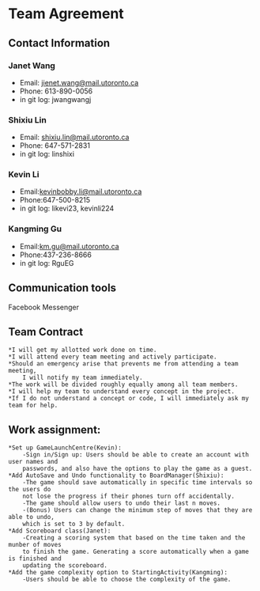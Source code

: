 # Team Agreement

## Contact Information

### Janet Wang
- Email: jienet.wang@mail.utoronto.ca
- Phone: 613-890-0056
- in git log: jwangwangj

### Shixiu Lin
- Email: shixiu.lin@mail.utoronto.ca
- Phone: 647-571-2831
- in git log: linshixi

### Kevin Li
- Email:kevinbobby.li@mail.utoronto.ca
- Phone:647-500-8215
- in git log: likevi23, kevinli224

### Kangming Gu
- Email:km.gu@mail.utoronto.ca
- Phone:437-236-8666
- in git log: RguEG

## Communication tools
Facebook Messenger

## Team Contract
    *I will get my allotted work done on time.
    *I will attend every team meeting and actively participate.
    *Should an emergency arise that prevents me from attending a team meeting,
        I will notify my team immediately.
    *The work will be divided roughly equally among all team members.
    *I will help my team to understand every concept in the project.
    *If I do not understand a concept or code, I will immediately ask my team for help.

## Work assignment:
    *Set up GameLaunchCentre(Kevin):
        -Sign in/Sign up: Users should be able to create an account with user names and
        passwords, and also have the options to play the game as a guest.
    *Add AutoSave and Undo functionality to BoardManager(Shixiu):
        -The game should save automatically in specific time intervals so the users do
        not lose the progress if their phones turn off accidentally.
        -The game should allow users to undo their last n moves.
        -(Bonus) Users can change the minimum step of moves that they are able to undo,
        which is set to 3 by default.
    *Add Scoreboard class(Janet):
        -Creating a scoring system that based on the time taken and the munber of moves
        to finish the game. Generating a score automatically when a game is finished and
        updating the scoreboard.
    *Add the game complexity option to StartingActivity(Kangming):
        -Users should be able to choose the complexity of the game.
